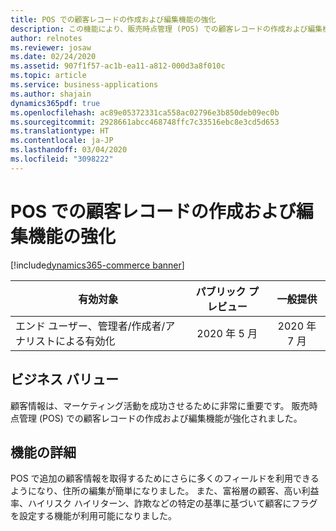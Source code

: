 ```yaml
---
title: POS での顧客レコードの作成および編集機能の強化
description: この機能により、販売時点管理 (POS) での顧客レコードの作成および編集機能が強化されます。
author: relnotes
ms.reviewer: josaw
ms.date: 02/24/2020
ms.assetid: 907f1f57-ac1b-ea11-a812-000d3a8f010c
ms.topic: article
ms.service: business-applications
ms.author: shajain
dynamics365pdf: true
ms.openlocfilehash: ac89e05372331ca558ac02796e3b850deb09ec0b
ms.sourcegitcommit: 2928661abcc468748ffc7c33516ebc8e3cd5d653
ms.translationtype: HT
ms.contentlocale: ja-JP
ms.lasthandoff: 03/04/2020
ms.locfileid: "3098222"
---
```

# <a name="enhanced-customer-record-creation-and-edit-capabilities-in-pos"></a>POS での顧客レコードの作成および編集機能の強化
[!include[dynamics365-commerce banner](../includes/dynamics365-commerce.md)]

| 有効対象    |  パブリック プレビュー | 一般提供 | 
| ---------- | :----------: |:----------: |
|エンド ユーザー、管理者/作成者/アナリストによる有効化|2020 年 5 月| 2020 年 7 月|


## <a name="business-value"></a>ビジネス バリュー
<!-- bv start -->
顧客情報は、マーケティング活動を成功させるために非常に重要です。 販売時点管理 (POS) での顧客レコードの作成および編集機能が強化されました。
<!-- bv end -->



## <a name="feature-details"></a>機能の詳細
<!--feature detail start -->
POS で追加の顧客情報を取得するためにさらに多くのフィールドを利用できるようになり、住所の編集が簡単になりました。 また、富裕層の顧客、高い利益率、ハイリスク ハイリターン、詐欺などの特定の基準に基づいて顧客にフラグを設定する機能が利用可能になりました。
<!--feature detail end -->









